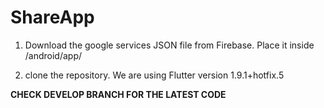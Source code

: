 # ShareApp

1) Download the google services JSON file from Firebase. Place it inside /android/app/

2) clone the repository. We are using Flutter version 1.9.1+hotfix.5

**CHECK DEVELOP BRANCH FOR THE LATEST CODE**